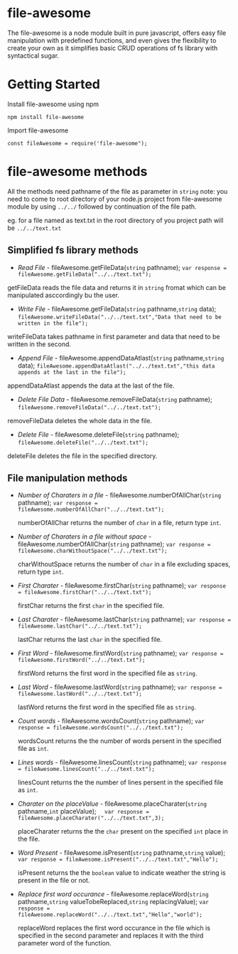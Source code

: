# file-awesome

The file-awesome is a node module built in pure javascript, offers easy file manipulation with predefined functions, and even gives the flexibility to create your own as it simplifies basic CRUD operations of fs library with syntactical sugar.

# Getting Started

Install file-awesome using npm

`npm install file-awesome`

Import file-awesome

`const fileAwesome = require('file-awesome");`


# file-awesome methods

All the methods need pathname of the file as parameter in `string` note: you need to come to root directory of your node.js project from file-awesome module by using `../../` followed by continuation of the file path.

eg. for a file named as text.txt in the root directory of you project path will be `../../text.txt`


## Simplified fs library methods

* *Read File* - fileAwesome.getFileData(`string` pathname);
`var response = fileAwesome.getFileData("../../text.txt");`

getFileData reads the file data and returns it in `string` fromat which can be manipulated asccordingly bu the user. 

* *Write File* - fileAwesome.getFileData(`string` pathname,`string` data);
`fileAwesome.writeFileData("../../text.txt","Data that need to be written in the file");`

writeFileData takes pathname in first parameter and data that need to be written in the second.

* *Append File* - fileAwesome.appendDataAtlast(`string` pathname,`string` data);
`fileAwesome.appendDataAtlast("../../text.txt","this data appends at the last in the file");`

appendDataAtlast appends the data at the last of the file.

* *Delete File Data* - fileAwesome.removeFileData(`string` pathname);
`fileAwesome.removeFileData("../../text.txt");`

removeFileData deletes the whole data in the file.

* *Delete File* - fileAwesome.deleteFile(`string` pathname);
`fileAwesome.deleteFile("../../text.txt");`

deleteFile deletes the file in the specified directory.




## File manipulation methods

* *Number of Charaters in a file* - fileAwesome.numberOfAllChar(`string` pathname);
`var response = fileAwesome.numberOfAllChar("../../text.txt");`

  numberOfAllChar returns the number of `char` in a file, return type `int`.
  

* *Number of Charaters in a file without space* - fileAwesome.numberOfAllChar(`string` pathname);
`var response = fileAwesome.charWithoutSpace("../../text.txt");`

  charWithoutSpace returns the number of `char` in a file excluding spaces, return type `int`.
  

* *First Charater* - fileAwesome.firstChar(`string` pathname);
`var response = fileAwesome.firstChar("../../text.txt");`

  firstChar returns the first `char` in the specified file.
  

* *Last Charater* - fileAwesome.lastChar(`string` pathname);
`var response = fileAwesome.lastChar("../../text.txt");`

  lastChar returns the last `char` in the specified file.
  

* *First Word* - fileAwesome.firstWord(`string` pathname);
`var response = fileAwesome.firstWord("../../text.txt");`

  firstWord returns the first word in the specified file as `string`.
  

* *Last Word* - fileAwesome.lastWord(`string` pathname);
`var response = fileAwesome.lastWord("../../text.txt");`

  lastWord returns the first word in the specified file as `string`.
  

* *Count words* - fileAwesome.wordsCount(`string` pathname);
`var response = fileAwesome.wordsCount("../../text.txt");`

  wordsCount returns the the number of words persent in the specified file as `int`.
  

* *Lines words* - fileAwesome.linesCount(`string` pathname);
`var response = fileAwesome.linesCount("../../text.txt");`

  linesCount returns the the number of lines persent in the specified file as `int`.
  

* *Charater on the placeValue* - fileAwesome.placeCharater(`string` pathname,`int` placeValue);
`  var response = fileAwesome.placeCharater("../../text.txt",3);`

  placeCharater returns the the `char` present on the specified `int` place in the file.
  

* *Word Present* - fileAwesome.isPresent(`string` pathname,`string` value);
`var response = fileAwesome.isPresent("../../text.txt","Hello");`

  isPresent returns the the `boolean` value to indicate weather the string is present in the file or not.
  

* *Replace first word occurance* - fileAwesome.replaceWord(`string` pathname,`string` valueTobeReplaced,`string` replacingValue);
`var response = fileAwesome.replaceWord("../../text.txt","Hello","world");`

  replaceWord replaces the first word occurance in the file which is specified in the second parameter and replaces it with the third parameter word of the function.
